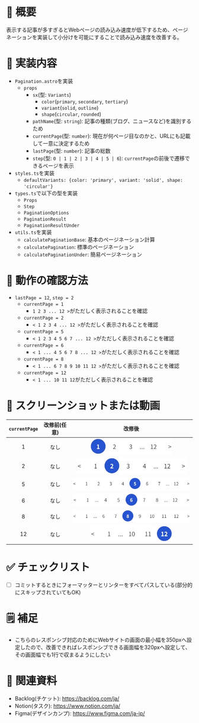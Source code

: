 <!-- PRを作成する際のテンプレートです。各項目に例を記載しておりますので、状況に合わせて変更してください。 -->

<!-- PRのタイトル -->
<!-- feat/ページネーションのコンポーネントを実装 -->

# 📝 概要

表示する記事が多すぎるとWebページの読み込み速度が低下するため、ページネーションを実装して小分けを可能にすることで読み込み速度を改善する。

# 🔧 実装内容

- `Pagination.astro`を実装
  - `props`
    - `sx`(型: `Variants`)
      - `color`(`primary`, `secondary`, `tertiary`)
      - `variant`(`solid`, `outline`)
      - `shape`(`circular`, `rounded`)
    - `pathName`(型: `string`): 記事の種類(ブログ、ニュースなど)を識別するため
    - `currentPage`(型: `number`): 現在が何ページ目なのかと、URLにも記載して一意に決定するため
    - `lastPage`(型: `number`): 記事の総数
    - `step`(型: `0 | 1 | 2 | 3 | 4 | 5 | 6`): `currentPage`の前後で遷移できるページを表示
- `styles.ts`を実装
  - `defaultVariants: {color: 'primary', variant: 'solid', shape: 'circular'}`
- `types.ts`で以下の型を実装
  - `Props`
  - `Step`
  - `PaginationOptions`
  - `PaginationResult`
  - `PaginationResultUnder`
- `utils.ts`を実装
  - `calculatePaginationBase`: 基本のページネーション計算
  - `calculatePagination`: 標準のページネーション
  - `calculatePaginationUnder`: 簡易ページネーション

# 🧪 動作の確認方法

- `lastPage = 12`, `step = 2`
  - `currentPage = 1`
    - `1 2 3 ... 12 >`がただしく表示されることを確認
  - `currentPage = 2`
    - `< 1 2 3 4 ... 12 >`がただしく表示されることを確認
  - `currentPage = 5`
    - `< 1 2 3 4 5 6 7 ... 12 >`がただしく表示されることを確認
  - `currentPage = 6`
    - `< 1 ... 4 5 6 7 8 ... 12 >`がただしく表示されることを確認
  - `currentPage = 8`
    - `< 1 ... 6 7 8 9 10 11 12 >`がただしく表示されることを確認
  - `currentPage = 12`
    - `< 1 ... 10 11 12`がただしく表示されることを確認

# 📸 スクリーンショットまたは動画

<!-- 簡素版
| 画面幅 | 改修前(任意) | 改修後 |
| :----: | :----------: | :----: |
| 1024px |              |        |
| 768px  |              |        |
| 767px  |              |        |
| 350px  |              |        |
-->

<!-- テンプレートでの画像のパスはリポジトリ内を指していますが、実際に使用するときは容量の肥大化を抑えるためにリポジトリ内のパスを指定しないでください。 -->

| `currentPage` | 改修前(任意) |                             改修後                             |
| :-----------: | :----------: | :------------------------------------------------------------: |
|       1       |     なし     |  ![currentPage1](/src/assets/images/prTemp/currentPage1.webp)  |
|       2       |     なし     |  ![currentPage2](/src/assets/images/prTemp/currentPage2.webp)  |
|       5       |     なし     |  ![currentPage5](/src/assets/images/prTemp/currentPage5.webp)  |
|       6       |     なし     |  ![currentPage6](/src/assets/images/prTemp/currentPage6.webp)  |
|       8       |     なし     |  ![currentPage8](/src/assets/images/prTemp/currentPage8.webp)  |
|      12       |     なし     | ![currentPage12](/src/assets/images/prTemp/currentPage12.webp) |

# ✅ チェックリスト

- [ ] コミットするときにフォーマッターとリンターをすべてパスしている(部分的にスキップされていてもOK)

# 🗒 補足

- こちらのレスポンシブ対応のためにWebサイトの画面の最小幅を350pxへ設定したので、改善できればレスポンシブできる画面幅を320pxへ設定して、その画面幅でも1行で収まるようにしたい

# 🔗 関連資料

- Backlog(チケット): <https://backlog.com/ja/>
- Notion(タスク): <https://www.notion.com/ja/>
- Figma(デザインカンプ): <https://www.figma.com/ja-jp/>
